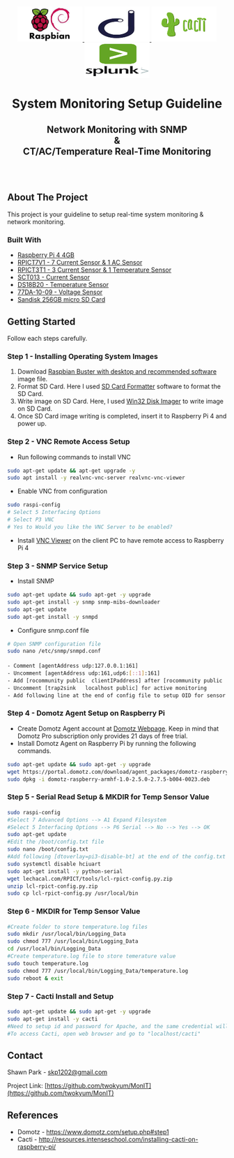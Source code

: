 
<!-- [![Contributors][contributors-shield]][contributors-url]
[![Forks][forks-shield]][forks-url]
[![Stargazers][stars-shield]][stars-url]
[![Issues][issues-shield]][issues-url]
[![MIT License][license-shield]][license-url]
[![LinkedIn][linkedin-shield]][linkedin-url] -->



<!-- PROJECT LOGO -->
<br />
<p align="center">
  <a href="https://github.com/twokyum/MonIT.git">
    <img src="images/RPI4_Logo.jfif" alt="RPI4LOGO" width="150" height="80">
  </a>
  <a href="https://github.com/twokyum/MonIT.git">
    <img src="images/DOMOTZ_LOGO.jfif" alt="DomotzLogo" width="150" height="80">
  </a>
  <a href="https://github.com/twokyum/MonIT.git">
    <img src="images/CACTI_LOGO.png" alt="CactiLogo" width="150" height="80">
  </a>
   <a href="https://github.com/twokyum/MonIT.git">
    <img src="images/SPLUNKFWD_LOGO.png" alt="SplunkLogo" width="150" height="80">
  </a> 
   
  <h1 align="center">System Monitoring Setup Guideline</h3>

  <p align="center">
    <h2 align="center">Network Monitoring with SNMP <br/> & <br/> CT/AC/Temperature Real-Time Monitoring</h2>  
  </br>
  </br>
<!--     
    <a href="https://github.com/github_username/repo"><strong>Explore the docs »</strong></a>
    <br />
    <br />
    <a href="https://github.com/github_username/repo">View Demo</a>
    ·
    <a href="https://github.com/github_username/repo/issues">Report Bug</a>
    ·
    <a href="https://github.com/github_username/repo/issues">Request Feature</a> -->
  </p>
</p>



<!-- TABLE OF CONTENTS
## Table of Contents

* [About the Project](#about-the-project)
  * [Built With](#built-with)
* [Getting Started](#getting-started)
  * [Prerequisites](#prerequisites)
  * [Installation](#installation)
* [Usage](#usage)
* [Roadmap](#roadmap)
* [Contributing](#contributing)
* [License](#license)
* [Contact](#contact)
* [Acknowledgements](#acknowledgements)
 -->


<!-- ABOUT THE PROJECT -->
## About The Project
[SCT013_IMG]: images/SCT013_IMG.jfif
[PRICT7V1_IMG]: images/RPICT7V1_IMG.jfif
[RPICT3T1_IMG]: images/RPICT3T1_IMG.jpg

This project is your guideline to setup real-time system monitoring & network monitoring. 
<!-- **To avoid retyping too much info. Do a search and replace with your text editor for the following:** -->


### Built With

<!-- [![RPICT7V1 Module][PRICT7V1_IMG]](http://lechacalshop.com/gb/internetofthing/22-raspberrypi-7x-current-sensor-adaptor-1-voltage-emoncms.html) 
[![RPICT3T1 Module][RPICT3T1_IMG]](http://lechacalshop.com/gb/internetofthing/22-raspberrypi-7x-current-sensor-adaptor-1-voltage-emoncms.html) 
[![Current Sensor][SCT013_IMG]](http://lechacalshop.com/gb/internetofthing/16-sct-013-000-with-quality-jack-connector-emoncms-emonwrt.html)   -->
* [Raspberry Pi 4 4GB](https://www.raspberrypi.org/products/raspberry-pi-4-model-b/)
* [RPICT7V1 - 7 Current Sensor & 1 AC Sensor](http://lechacalshop.com/gb/internetofthing/22-raspberrypi-7x-current-sensor-adaptor-1-voltage-emoncms.html) 
* [RPICT3T1 - 3 Current Sensor & 1 Temperature Sensor](http://lechacalshop.com/gb/internetofthing/22-raspberrypi-7x-current-sensor-adaptor-1-voltage-emoncms.html)  
* [SCT013 - Current Sensor](http://lechacalshop.com/gb/internetofthing/16-sct-013-000-with-quality-jack-connector-emoncms-emonwrt.html)
* [DS18B20 - Temperature Sensor](https://www.amazon.com/s?k=ds18b20&ref=nb_sb_noss)
* [77DA-10-09 - Voltage Sensor](http://lechacalshop.com/gb/internetofthing/54-usacac.html)
* [Sandisk 256GB micro SD Card](https://www.amazon.com/SanDisk-256GB-microSDXC-Memory-Adapter/dp/B0758NHWS8)

<!-- GETTING STARTED -->
## Getting Started

Follow each steps carefully.

### <strong>Step 1 - Installing Operating System Images</strong>

1. Download [Raspbian Buster with desktop and recommended software](https://www.raspberrypi.org/downloads/raspbian/) image file.
2. Format SD Card. Here I used [SD Card Formatter](https://www.sdcard.org/downloads/formatter/) software to format the SD Card.
3. Write image on SD Card. Here, I used [Win32 Disk Imager](https://sourceforge.net/projects/win32diskimager/) to write image on SD Card. 
4. Once SD Card image writing is completed, insert it to Raspberry Pi 4 and power up. 


### <strong> Step 2 - VNC Remote Access Setup</strong> 
* Run following commands to install VNC
```sh
sudo apt-get update && apt-get upgrade -y
sudo apt install -y realvnc-vnc-server realvnc-vnc-viewer
```
* Enable VNC from configuration 
 ```sh
sudo raspi-config
# Select 5 Interfacing Options 
# Select P3 VNC
# Yes to Would you like the VNC Server to be enabled? 
```
* Install [VNC Viewer](https://www.realvnc.com/en/connect/download/viewer/) on the client PC to have remote access to Raspberry Pi 4


### <strong>Step 3 - SNMP Service Setup</strong>
* Install SNMP 
```sh
sudo apt-get update && sudo apt-get -y upgrade
sudo apt-get install -y snmp snmp-mibs-downloader
sudo apt-get update
sudo apt-get install -y snmpd
```
* Configure snmp.conf file 
```sh
# Open SNMP configuration file
sudo nano /etc/snmp/snmpd.conf

- Comment [agentAddress udp:127.0.0.1:161]
- Uncomment [agentAddress udp:161,udp6:[::1]:161]
- Add [rocommunity public  clientIPaddress] after [rocommunity public  localhost] for full access from the local host
- Uncomment [trap2sink   localhost public] for active monitoring
- Add following line at the end of config file to setup OID for sensor value [pass .1.3.6.1.2.1.25.1.7.1 /bin/sh /home/pi/Desktop/temp_snmp.sh -g]
```

### <strong> Step 4 - Domotz Agent Setup on Raspberry Pi </strong>
* Create Domotz Agent account at [Domotz Webpage](https://portal.domotz.com/signup?utm_source=domotz&utm_medium=website&utm_campaign=setup-step1). Keep in mind that Domotz Pro subscription only provides 21 days of free trial. 
* Install Domotz Agent on Raspberry Pi by running the following commands. 
```sh
sudo apt-get update && sudo apt-get -y upgrade
wget https://portal.domotz.com/download/agent_packages/domotz-raspberry-armhf-1.0-2.5.0-2.7.5-b004-0023.deb
sudo dpkg -i domotz-raspberry-armhf-1.0-2.5.0-2.7.5-b004-0023.deb
```


### <strong> Step 5 - Serial Read Setup & MKDIR for Temp Sensor Value </strong>
```sh
sudo raspi-config
#Select 7 Advanced Options --> A1 Expand Filesystem 
#Select 5 Interfacing Options --> P6 Serial --> No --> Yes --> OK 
sudo apt-get update
#Edit the /boot/config.txt file
sudo nano /boot/config.txt
#Add following [dtoverlay=pi3-disable-bt] at the end of the config.txt file.
sudo systemctl disable hciuart
sudo apt-get install -y python-serial
wget lechacal.com/RPICT/tools/lcl-rpict-config.py.zip
unzip lcl-rpict-config.py.zip
sudo cp lcl-rpict-config.py /usr/local/bin
```
### <strong> Step 6 - MKDIR for Temp Sensor Value </strong>
```sh
#Create folder to store temperature.log files
sudo mkdir /usr/local/bin/Logging_Data
sudo chmod 777 /usr/local/bin/Logging_Data
cd /usr/local/bin/Logging_Data
#Create temperature.log file to store temerature value
sudo touch temperature.log
sudo chmod 777 /usr/local/bin/Logging_Data/temperature.log
sudo reboot & exit
```


### <strong> Step 7 - Cacti Install and Setup</strong>
```sh
sudo apt-get update && sudo apt-get -y upgrade
sudo apt-get install -y cacti
#Need to setup id and password for Apache, and the same credential will be used when you try to log in Cacti GUI.
#To access Cacti, open web browser and go to "localhost/cacti"
```


<!-- ### Installation
 
* npm
```sh
npm install npm@latest -g
```


1. Clone the repo
```sh
git clone https://github.com/github_username/repo.git
```
2. Install NPM packages
```sh
npm install
``` -->



<!-- USAGE EXAMPLES
## Usage

Use this space to show useful examples of how a project can be used. Additional screenshots, code examples and demos work well in this space. You may also link to more resources.

_For more examples, please refer to the [Documentation](https://example.com)_ -->



<!-- ROADMAP
## Roadmap

See the [open issues](https://github.com/github_username/repo/issues) for a list of proposed features (and known issues).



CONTRIBUTING
## Contributing

Contributions are what make the open source community such an amazing place to be learn, inspire, and create. Any contributions you make are **greatly appreciated**.

1. Fork the Project
2. Create your Feature Branch (`git checkout -b feature/AmazingFeature`)
3. Commit your Changes (`git commit -m 'Add some AmazingFeature'`)
4. Push to the Branch (`git push origin feature/AmazingFeature`)
5. Open a Pull Request



<!-- LICENSE
## License

Distributed under the MIT License. See `LICENSE` for more information.
 -->

<!-- CONTACT -->
## Contact

Shawn Park - skp1202@gmail.com 

Project Link: [https://github.com/twokyum/MonIT](https://github.com/twokyum/MonIT)


## References
* Domotz - https://www.domotz.com/setup.php#step1
* Cacti - http://resources.intenseschool.com/installing-cacti-on-raspberry-pi/


<!-- ACKNOWLEDGEMENTS
## Acknowledgements

* []()
* []()
* []() -->





<!-- MARKDOWN LINKS & IMAGES -->
<!-- https://www.markdownguide.org/basic-syntax/#reference-style-links -->
[contributors-shield]: https://img.shields.io/github/contributors/othneildrew/Best-README-Template.svg?style=flat-square
[contributors-url]: https://github.com/othneildrew/Best-README-Template/graphs/contributors
[forks-shield]: https://img.shields.io/github/forks/othneildrew/Best-README-Template.svg?style=flat-square
[forks-url]: https://github.com/othneildrew/Best-README-Template/network/members
[stars-shield]: https://img.shields.io/github/stars/othneildrew/Best-README-Template.svg?style=flat-square
[stars-url]: https://github.com/othneildrew/Best-README-Template/stargazers
[issues-shield]: https://img.shields.io/github/issues/othneildrew/Best-README-Template.svg?style=flat-square
[issues-url]: https://github.com/othneildrew/Best-README-Template/issues
[license-shield]: https://img.shields.io/github/license/othneildrew/Best-README-Template.svg?style=flat-square
[license-url]: https://github.com/othneildrew/Best-README-Template/blob/master/LICENSE.txt
[linkedin-shield]: https://img.shields.io/badge/-LinkedIn-black.svg?style=flat-square&logo=linkedin&colorB=555
[linkedin-url]: https://linkedin.com/in/othneildrew
[product-screenshot]: images/screenshot.png
<!-- [SCT013-IMG]: images/SCT013_IMG.jfif
[PRICT7V1_IMG]: images/RPICT7V1_IMG.jfif
[RPICT3T1_IMG]: images/RPICT3T1_IMG.jpg -->
